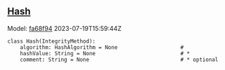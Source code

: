 ## [Hash](https://github.com/spdx/spdx-3-model/blob/main/model/Core/Classes/Hash.md)
Model: [fa68f94](https://github.com/spdx/spdx-3-model/commit/fa68f942ae1a0d0e8f05df6526f147cbe64183ed) 2023-07-19T15:59:44Z
```
class Hash(IntegrityMethod):
    algorithm: HashAlgorithm = None                    # 
    hashValue: String = None                           # * 
    comment: String = None                             # * optional 
```
